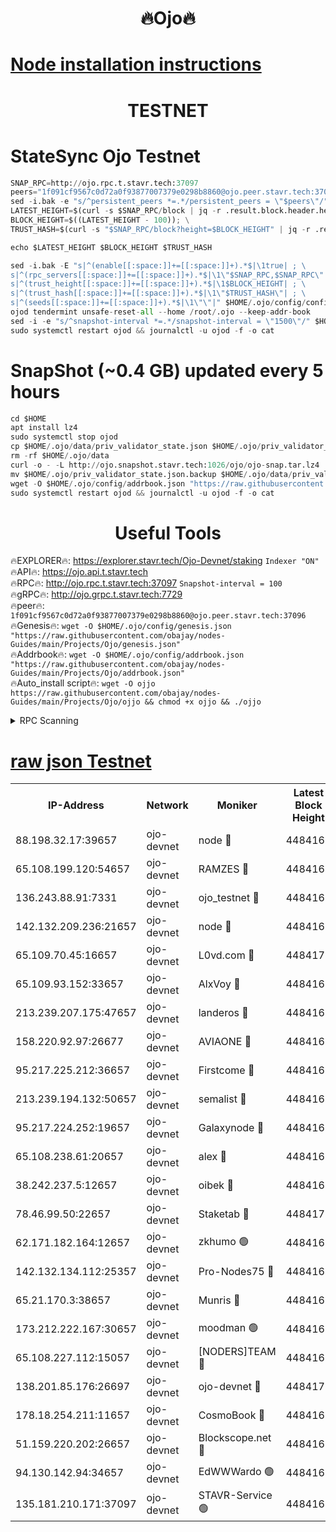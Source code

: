 <h1 align="center"> 🔥Ojo🔥</h1>

[Node installation instructions](https://github.com/obajay/nodes-Guides/tree/main/Projects/Ojo)
=

<h1 align="center"> TESTNET</h1>

# StateSync Ojo Testnet
```python
SNAP_RPC=http://ojo.rpc.t.stavr.tech:37097
peers="1f091cf9567c0d72a0f93877007379e0298b8860@ojo.peer.stavr.tech:37096"
sed -i.bak -e "s/^persistent_peers *=.*/persistent_peers = \"$peers\"/" $HOME/.ojo/config/config.toml
LATEST_HEIGHT=$(curl -s $SNAP_RPC/block | jq -r .result.block.header.height); \
BLOCK_HEIGHT=$((LATEST_HEIGHT - 100)); \
TRUST_HASH=$(curl -s "$SNAP_RPC/block?height=$BLOCK_HEIGHT" | jq -r .result.block_id.hash)

echo $LATEST_HEIGHT $BLOCK_HEIGHT $TRUST_HASH

sed -i.bak -E "s|^(enable[[:space:]]+=[[:space:]]+).*$|\1true| ; \
s|^(rpc_servers[[:space:]]+=[[:space:]]+).*$|\1\"$SNAP_RPC,$SNAP_RPC\"| ; \
s|^(trust_height[[:space:]]+=[[:space:]]+).*$|\1$BLOCK_HEIGHT| ; \
s|^(trust_hash[[:space:]]+=[[:space:]]+).*$|\1\"$TRUST_HASH\"| ; \
s|^(seeds[[:space:]]+=[[:space:]]+).*$|\1\"\"|" $HOME/.ojo/config/config.toml
ojod tendermint unsafe-reset-all --home /root/.ojo --keep-addr-book
sed -i -e "s/^snapshot-interval *=.*/snapshot-interval = \"1500\"/" $HOME/.ojo/config/app.toml
sudo systemctl restart ojod && journalctl -u ojod -f -o cat
```
# SnapShot (~0.4 GB) updated every 5 hours
```python
cd $HOME
apt install lz4
sudo systemctl stop ojod
cp $HOME/.ojo/data/priv_validator_state.json $HOME/.ojo/priv_validator_state.json.backup
rm -rf $HOME/.ojo/data
curl -o - -L http://ojo.snapshot.stavr.tech:1026/ojo/ojo-snap.tar.lz4 | lz4 -c -d - | tar -x -C $HOME/.ojo --strip-components 2
mv $HOME/.ojo/priv_validator_state.json.backup $HOME/.ojo/data/priv_validator_state.json
wget -O $HOME/.ojo/config/addrbook.json "https://raw.githubusercontent.com/obajay/nodes-Guides/main/Projects/Ojo/addrbook.json"
sudo systemctl restart ojod && journalctl -u ojod -f -o cat
```
 <h1 align="center"> Useful Tools</h1>

🔥EXPLORER🔥:        https://explorer.stavr.tech/Ojo-Devnet/staking        `Indexer "ON"` \
🔥API🔥:                     https://ojo.api.t.stavr.tech \
🔥RPC🔥:                    http://ojo.rpc.t.stavr.tech:37097              `Snapshot-interval = 100` \
🔥gRPC🔥:                  http://ojo.grpc.t.stavr.tech:7729 \
🔥peer🔥:                   `1f091cf9567c0d72a0f93877007379e0298b8860@ojo.peer.stavr.tech:37096` \
🔥Genesis🔥:    ```wget -O $HOME/.ojo/config/genesis.json "https://raw.githubusercontent.com/obajay/nodes-Guides/main/Projects/Ojo/genesis.json"``` \
🔥Addrbook🔥:    ```wget -O $HOME/.ojo/config/addrbook.json "https://raw.githubusercontent.com/obajay/nodes-Guides/main/Projects/Ojo/addrbook.json"``` \
🔥Auto_install script🔥: ```wget -O ojjo https://raw.githubusercontent.com/obajay/nodes-Guides/main/Projects/Ojo/ojjo && chmod +x ojjo && ./ojjo```


<details>
<summary>RPC Scanning</summary>

<h2 align="center"> We scan nodes in real time every 4 hours. And we provide the final result of RPC endpoints.
We cannot influence the operation of these nodes in any way. </h2>


```python
If Voting Power is higher than 0 --> then the Node is a validator of the network and may be subject to attack and be a potential threat to the chain.
```
```python
We marked such validators with a red symbol
```

</details>

[raw json Testnet](https://rpc-check.ojot.stavr.tech/ojot/rpc-ojot-result.json)
=


<table><tr><th>IP-Address</th><th>Network</th><th>Moniker</th><th>Latest Block Height</th><th>Earliest Block Height</th><th>Catching Up</th><th>Tx Index</th><th>Voting Power</th><th>Scan Time</th></tr><tr><td>88.198.32.17:39657</td><td>ojo-devnet</td><td>node 🔴</td><td>4484168</td><td>300001</td><td>False</td><td>on</td><td>65654</td><td>2023-12-14T08:50:23.233571717UTC</td></tr><tr><td>65.108.199.120:54657</td><td>ojo-devnet</td><td>RAMZES 🔴</td><td>4484164</td><td>306156</td><td>False</td><td>on</td><td>15420</td><td>2023-12-14T08:49:54.969217399UTC</td></tr><tr><td>136.243.88.91:7331</td><td>ojo-devnet</td><td>ojo_testnet 🔴</td><td>4484165</td><td>308845</td><td>False</td><td>on</td><td>1000</td><td>2023-12-14T08:50:01.594152827UTC</td></tr><tr><td>142.132.209.236:21657</td><td>ojo-devnet</td><td>node 🔴</td><td>4484168</td><td>350001</td><td>False</td><td>on</td><td>1999</td><td>2023-12-14T08:50:20.307153661UTC</td></tr><tr><td>65.109.70.45:16657</td><td>ojo-devnet</td><td>L0vd.com 🔴</td><td>4484170</td><td>695918</td><td>False</td><td>off</td><td>998</td><td>2023-12-14T08:50:31.039250562UTC</td></tr><tr><td>65.109.93.152:33657</td><td>ojo-devnet</td><td>AlxVoy 🔴</td><td>4484168</td><td>2319801</td><td>False</td><td>on</td><td>4536782</td><td>2023-12-14T08:50:19.998676567UTC</td></tr><tr><td>213.239.207.175:47657</td><td>ojo-devnet</td><td>landeros 🔴</td><td>4484167</td><td>2714001</td><td>False</td><td>off</td><td>11083</td><td>2023-12-14T08:50:14.768783614UTC</td></tr><tr><td>158.220.92.97:26677</td><td>ojo-devnet</td><td>AVIAONE 🔴</td><td>4484167</td><td>2754001</td><td>False</td><td>on</td><td>13867</td><td>2023-12-14T08:50:14.487015298UTC</td></tr><tr><td>95.217.225.212:36657</td><td>ojo-devnet</td><td>Firstcome 🔴</td><td>4484165</td><td>2985946</td><td>False</td><td>on</td><td>13566</td><td>2023-12-14T08:50:01.289964652UTC</td></tr><tr><td>213.239.194.132:50657</td><td>ojo-devnet</td><td>semalist 🔴</td><td>4484164</td><td>3223522</td><td>False</td><td>on</td><td>19037</td><td>2023-12-14T08:49:55.257603860UTC</td></tr><tr><td>95.217.224.252:19657</td><td>ojo-devnet</td><td>Galaxynode 🔴</td><td>4484169</td><td>3685492</td><td>False</td><td>on</td><td>11888</td><td>2023-12-14T08:50:25.915906136UTC</td></tr><tr><td>65.108.238.61:20657</td><td>ojo-devnet</td><td>alex 🔴</td><td>4484163</td><td>4158001</td><td>False</td><td>on</td><td>11359</td><td>2023-12-14T08:49:54.591739544UTC</td></tr><tr><td>38.242.237.5:12657</td><td>ojo-devnet</td><td>oibek 🔴</td><td>4484164</td><td>4196001</td><td>False</td><td>off</td><td>1008</td><td>2023-12-14T08:49:55.588296364UTC</td></tr><tr><td>78.46.99.50:22657</td><td>ojo-devnet</td><td>Staketab 🔴</td><td>4484170</td><td>4254801</td><td>False</td><td>on</td><td>1276</td><td>2023-12-14T08:50:31.301904437UTC</td></tr><tr><td>62.171.182.164:12657</td><td>ojo-devnet</td><td>zkhumo 🟢</td><td>4484168</td><td>4384001</td><td>False</td><td>off</td><td>0</td><td>2023-12-14T08:50:20.636646086UTC</td></tr><tr><td>142.132.134.112:25357</td><td>ojo-devnet</td><td>Pro-Nodes75 🔴</td><td>4484164</td><td>4384164</td><td>False</td><td>on</td><td>24651</td><td>2023-12-14T08:49:58.497814077UTC</td></tr><tr><td>65.21.170.3:38657</td><td>ojo-devnet</td><td>Munris 🔴</td><td>4484165</td><td>4384165</td><td>False</td><td>off</td><td>20123</td><td>2023-12-14T08:50:00.889629694UTC</td></tr><tr><td>173.212.222.167:30657</td><td>ojo-devnet</td><td>moodman 🟢</td><td>4484166</td><td>4384166</td><td>False</td><td>off</td><td>0</td><td>2023-12-14T08:50:10.082688332UTC</td></tr><tr><td>65.108.227.112:15057</td><td>ojo-devnet</td><td>[NODERS]TEAM 🔴</td><td>4484169</td><td>4384169</td><td>False</td><td>off</td><td>9999</td><td>2023-12-14T08:50:26.270499353UTC</td></tr><tr><td>138.201.85.176:26697</td><td>ojo-devnet</td><td>ojo-devnet 🔴</td><td>4484170</td><td>4384170</td><td>False</td><td>on</td><td>1000024000</td><td>2023-12-14T08:50:30.687973926UTC</td></tr><tr><td>178.18.254.211:11657</td><td>ojo-devnet</td><td>CosmoBook 🔴</td><td>4484168</td><td>4392001</td><td>False</td><td>off</td><td>1068</td><td>2023-12-14T08:50:20.964440446UTC</td></tr><tr><td>51.159.220.202:26657</td><td>ojo-devnet</td><td>Blockscope.net 🔴</td><td>4484163</td><td>4425001</td><td>False</td><td>on</td><td>981</td><td>2023-12-14T08:49:54.184024583UTC</td></tr><tr><td>94.130.142.94:34657</td><td>ojo-devnet</td><td>EdWWWardo 🟢</td><td>4484167</td><td>4438946</td><td>False</td><td>on</td><td>0</td><td>2023-12-14T08:50:17.614100838UTC</td></tr><tr><td>135.181.210.171:37097</td><td>ojo-devnet</td><td>STAVR-Service 🟢</td><td>4484164</td><td>4483401</td><td>False</td><td>on</td><td>0</td><td>2023-12-14T08:49:56.213820245UTC</td></tr></table>